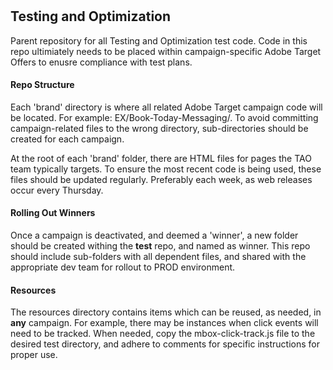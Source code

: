 # <h2>Testing and Optimization</h2>
Parent repository for all Testing and Optimization test code. Code in this repo ultimiately needs to be placed within campaign-specific Adobe Target Offers to enusre compliance with test plans.

<h4>Repo Structure</h4>
Each 'brand' directory is where all related Adobe Target campaign code will be located. For example: EX/Book-Today-Messaging/. To avoid committing campaign-related files to the wrong directory, sub-directories should be created for each campaign.

At the root of each 'brand' folder, there are HTML files for pages the TAO team typically targets. To ensure the most recent code is being used, these files should be updated regularly. Preferably each week, as web releases occur every Thursday.

<h4>Rolling Out Winners</h4>
Once a campaign is deactivated, and deemed a 'winner', a new folder should be created withing the <b>test</b> repo, and named as winner. This repo should include sub-folders with all dependent files, and shared with the appropriate dev team for rollout to PROD environment.

<h4>Resources</h4>
The resources directory contains items which can be reused, as needed, in <b>any</b> campaign. For example, there may be instances when click events will need to be tracked. When needed, copy the mbox-click-track.js file to the desired test directory, and adhere to comments for specific instructions for proper use.


